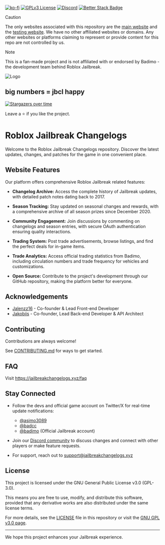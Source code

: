 [![ko-fi](https://ko-fi.com/img/githubbutton_sm.svg)](https://ko-fi.com/C0C71AYJI7)
[![GPLv3 License](https://img.shields.io/badge/License-GPL%20v3-yellow.svg)](./LICENSE)
[![Discord](https://img.shields.io/discord/1286064050135896064?logo=discord&logoColor=white&label=discord&color=4d3dff)](https://discord.jailbreakchangelogs.xyz)
[![Better Stack Badge](https://uptime.betterstack.com/status-badges/v3/monitor/1ofdv.svg)](https://status.jailbreakchangelogs.xyz)
              
> [!CAUTION]
> The only websites associated with this repository are the [main website](https://jailbreakchangelogs.xyz/) and the [testing website](https://testing.jailbreakchangelogs.xyz). We have no other affiliated websites or domains. Any other websites or platforms claiming to represent or provide content for this repo are not controlled by us.

> [!NOTE]
> This is a fan-made project and is not affiliated with or endorsed by Badimo - the development team behind Roblox Jailbreak.

![Logo](<https://assets.jailbreakchangelogs.xyz/assets/logos/JBCL_Long_Game_Background.png>)

## big numbers = jbcl happy
[![Stargazers over time](https://starchart.cc/JBChangelogs/JailbreakChangelogs.svg?variant=adaptive)](https://starchart.cc/JBChangelogs/JailbreakChangelogs)

Leave a ⭐ if you like the project.

# Roblox Jailbreak Changelogs

Welcome to the Roblox Jailbreak Changelogs repository. Discover the latest updates, changes, and patches for the game in one convenient place.

## Website Features

Our platform offers comprehensive Roblox Jailbreak related features:

- **Changelog Archive:** Access the complete history of Jailbreak updates, with detailed patch notes dating back to 2017.

- **Season Tracking:** Stay updated on seasonal changes and rewards, with a comprehensive archive of all season prizes since December 2020.

- **Community Engagement:** Join discussions by commenting on changelogs and season entries, with secure OAuth authentication ensuring quality interactions.

- **Trading System:** Post trade advertisements, browse listings, and find the perfect deals for in-game items.

- **Trade Analytics:** Access official trading statistics from Badimo, including circulation numbers and trade frequency for vehicles and customizations.

- **Open Source:** Contribute to the project's development through our GitHub repository, making the platform better for everyone.

## Acknowledgements

- [Jalenzz16](https://github.com/Jalenzzz) - Co-founder & Lead Front-end Developer
- [Jakobiis](https://github.com/v3kmmw/) - Co-founder, Lead Back-end Developer & API Architect

## Contributing

Contributions are always welcome!

See [CONTRIBUTING.md](./CONTRIBUTING.md) for ways to get started.

## FAQ

Visit https://jailbreakchangelogs.xyz/faq

## Stay Connected

- Follow the devs and official game account on Twitter/X for real-time update notifications:

  - [@asimo3089](https://x.com/asimo3089)
  - [@badcc](https://x.com/badccvoid)
  - [@badimo](https://x.com/badimo) (Official Jailbreak account)

- Join our [Discord community](https://discord.com/invite/tWbDg7MbUU) to discuss changes and connect with other players or make feature requests.
- For support, reach out to [support@jailbreakchangelogs.xyz](mailto:support@jailbreakchangelogs.xyz)

## License

This project is licensed under the GNU General Public License v3.0 (GPL-3.0).

This means you are free to use, modify, and distribute this software, provided that any derivative works are also distributed under the same license terms.

For more details, see the [LICENSE](./LICENSE) file in this repository or visit the [GNU GPL v3.0 page](https://www.gnu.org/licenses/gpl-3.0.en.html).

---

We hope this project enhances your Jailbreak experience.
